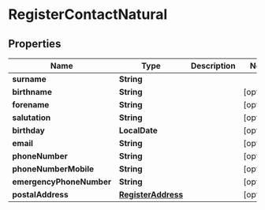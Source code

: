 

# RegisterContactNatural


## Properties

Name | Type | Description | Notes
------------ | ------------- | ------------- | -------------
**surname** | **String** |  | 
**birthname** | **String** |  |  [optional]
**forename** | **String** |  |  [optional]
**salutation** | **String** |  |  [optional]
**birthday** | **LocalDate** |  |  [optional]
**email** | **String** |  |  [optional]
**phoneNumber** | **String** |  |  [optional]
**phoneNumberMobile** | **String** |  |  [optional]
**emergencyPhoneNumber** | **String** |  |  [optional]
**postalAddress** | [**RegisterAddress**](RegisterAddress.md) |  |  [optional]



